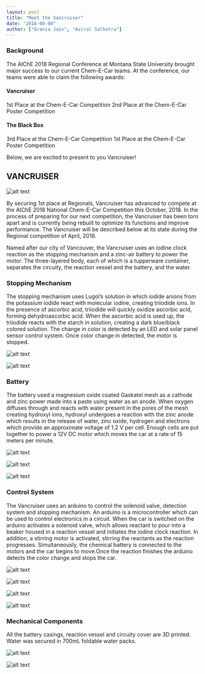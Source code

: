 ```yaml
---
layout: post
title: "Meet the Vancruiser"
date: "2018-08-04"
author: ["Grania Jain", "Aviral Salhotra"]
---
```


### Background

The AIChE 2018 Regional Conference at Montana State University brought major success to our current Chem-E-Car teams. At the conference, our teams were able to claim the following awards:

#### Vancruiser
1st Place at the Chem-E-Car Competition
2nd Place at the Chem-E-Car Poster Competition

#### The Black Box
3rd Place at the Chem-E-Car Competition
1st Place at the Chem-E-Car Poster Competition

Below, we are excited to present to you Vancruiser!

## VANCRUISER

![alt text](https://github.com/UBCEnvision/UBCEnvision.github.io/blob/chemecar-2018/assets/images/blog/meet-the-vancruiser/1.JPG "Vancruiser")

By securing 1st place at Regionals, Vancruiser has advanced to compete at the AIChE 2018 National Chem-E-Car Competition this October, 2018. In the process of preparing for our next competition, the Vancruiser has been torn apart and is currently being rebuilt to optimize its functions and improve performance. The Vancruiser will be described below at its state during the Regional competition of April, 2018.

Named after our city of Vancouver, the Vancruiser uses an iodine clock reaction as the stopping mechanism and a zinc-air battery to power the motor. The three-layered body, each of which is a tupperware container, separates the circuity, the reaction vessel and the battery, and the water.

### Stopping Mechanism

The stopping mechanism uses Lugol’s solution in which iodide anions from the potassium iodide react with molecular iodine, creating triiodide ions. In the presence of ascorbic acid, triiodide will quickly oxidize ascorbic acid, forming dehydroascorbic acid. When the ascorbic acid is used up, the triiodide reacts with the starch in solution, creating a dark blue/black colored solution. The change in color is detected by an LED and solar panel sensor control system. Once color change in detected, the motor is stopped.


![alt text](https://github.com/UBCEnvision/UBCEnvision.github.io/blob/chemecar-2018/assets/images/blog/meet-the-vancruiser/2.PNG "Reactions for Iodine Clock")


![alt text](https://github.com/UBCEnvision/UBCEnvision.github.io/blob/chemecar-2018/assets/images/blog/meet-the-vancruiser/3.jpg "Brandon and Wendie")

### Battery

The battery used a magnesium oxide coated Gaskatel mesh as a cathode and zinc power made into a paste using water as an anode. When oxygen diffuses through and reacts with water present in the pores of the mesh creating hydroxyl ions, hydroxyl undergoes a reaction with the zinc anode which results in the release of water, zinc oxide, hydrogen and electrons which provide an approximate voltage of 1.2 V per cell. Enough cells are put together to power a 12V DC motor which moves the car at a rate of 15 meters per minute. 

![alt text](https://github.com/UBCEnvision/UBCEnvision.github.io/blob/chemecar-2018/assets/images/blog/meet-the-vancruiser/4.PNG "Reactions for Zinc-Air Battery")

![alt text](https://github.com/UBCEnvision/UBCEnvision.github.io/blob/chemecar-2018/assets/images/blog/meet-the-vancruiser/5.PNG "Battery Casing Model")

![alt text](https://github.com/UBCEnvision/UBCEnvision.github.io/blob/chemecar-2018/assets/images/blog/meet-the-vancruiser/6.jpg "Fiona and Matheus")

### Control System

The Vancruiser uses an arduino to control the solenoid valve, detection system and stopping mechanism. An arduino is a microcontroller which can be used to control electronics in a circuit. When the car is switched on the arduino  activates a solenoid valve, which allows reactant to pour into a beaker housed in a reaction vessel and initiates the iodine clock reaction. In addition, a stirring motor is activated, stirring the reactants as the reaction progresses. Simultaneously, the chemical battery is connected to the motors and the car begins to move.Once the reaction finishes the arduino detects the color change and stops the car.


![alt text](https://github.com/UBCEnvision/UBCEnvision.github.io/blob/chemecar-2018/assets/images/blog/meet-the-vancruiser/7.png "Control 1")


![alt text](https://github.com/UBCEnvision/UBCEnvision.github.io/blob/chemecar-2018/assets/images/blog/meet-the-vancruiser/8.png "Control 2")


![alt text](https://github.com/UBCEnvision/UBCEnvision.github.io/blob/chemecar-2018/assets/images/blog/meet-the-vancruiser/9.png "Control 3")


![alt text](https://github.com/UBCEnvision/UBCEnvision.github.io/blob/chemecar-2018/assets/images/blog/meet-the-vancruiser/10.png "Control 4")

### Mechanical Components

All the battery casings, reaction vessel and circuity cover are 3D printed. Water was secured in 700mL foldable water packs. 

![alt text](https://github.com/UBCEnvision/UBCEnvision.github.io/blob/chemecar-2018/assets/images/blog/meet-the-vancruiser/11.png "Solidworks Model of Car")

![alt text](https://github.com/UBCEnvision/UBCEnvision.github.io/blob/chemecar-2018/assets/images/blog/meet-the-vancruiser/12.JPG "Vancruiser 2")
